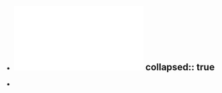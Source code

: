 - ![Real-Time_Temporal_and_Rotational_Calibration_of_Heterogeneous_Sensors_Using_Motion_Correlation_Analysis.pdf](../assets/Real-Time_Temporal_and_Rotational_Calibration_of_Heterogeneous_Sensors_Using_Motion_Correlation_Analysis_1648883088556_0.pdf)
collapsed:: true
	-
-